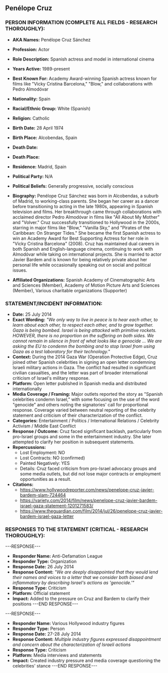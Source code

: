 ## Penélope Cruz

### PERSON INFORMATION (COMPLETE ALL FIELDS - RESEARCH THOROUGHLY):

- **AKA Names:** Penélope Cruz Sánchez
- **Profession:** Actor
- **Role Description:** Spanish actress and model in international cinema
- **Years Active:** 1989-present
- **Best Known For:** Academy Award-winning Spanish actress known for films like "Vicky Cristina Barcelona," "Blow," and collaborations with Pedro Almodóvar
- **Nationality:** Spain
- **Racial/Ethnic Group:** White (Spanish)
- **Religion:** Catholic
- **Birth Date:** 28 April 1974
- **Birth Place:** Alcobendas, Spain
- **Death Date:** 
- **Death Place:** 
- **Residence:** Madrid, Spain
- **Political Party:** N/A
- **Political Beliefs:** Generally progressive, socially conscious
- **Biography:** Penélope Cruz Sánchez was born in Alcobendas, a suburb of Madrid, to working-class parents. She began her career as a dancer before transitioning to acting in the late 1980s, appearing in Spanish television and films. Her breakthrough came through collaborations with acclaimed director Pedro Almodóvar in films like "All About My Mother" and "Volver." Cruz successfully transitioned to Hollywood in the 2000s, starring in major films like "Blow," "Vanilla Sky," and "Pirates of the Caribbean: On Stranger Tides." She became the first Spanish actress to win an Academy Award for Best Supporting Actress for her role in "Vicky Cristina Barcelona" (2008). Cruz has maintained dual careers in both Spanish and English-language cinema, continuing to work with Almodóvar while taking on international projects. She is married to actor Javier Bardem and is known for being relatively private about her personal life while occasionally speaking out on social and political issues.

- **Affiliated Organizations:** Spanish Academy of Cinematographic Arts and Sciences (Member), Academy of Motion Picture Arts and Sciences (Member), Various charitable organizations (Supporter)

### STATEMENT/INCIDENT INFORMATION:
- **Date:** 25 July 2014
- **Exact Wording:** *"We only way to live in peace is to hear each other, to learn about each other, to respect each other, and to grow together. Gaza is being bombed. Israel is being attacked with primitive rockets. HOWEVER, there is no proportion on the suffering on both sides. We cannot remain in silence in front of what looks like a genocide ... We are asking the EU to condemn the bombing and to stop Israel from using Gaza as a test laboratory for their technology."*
- **Context:** During the 2014 Gaza War (Operation Protective Edge), Cruz joined other Spanish celebrities in signing an open letter condemning Israeli military actions in Gaza. The conflict had resulted in significant civilian casualties, and the letter was part of broader international criticism of Israel's military response.
- **Platform:** Open letter published in Spanish media and distributed internationally
- **Media Coverage / Framing:** Major outlets reported the story as "Spanish celebrities condemn Israel," with some focusing on the use of the word "genocide" and others noting the signatories' call for proportional response. Coverage varied between neutral reporting of the celebrity statement and criticism of their characterization of the conflict.
- **Categories:** Entertainment / Politics / International Relations / Celebrity Activism / Middle East Conflict
- **Response / Outcome:** Cruz faced significant backlash, particularly from pro-Israel groups and some in the entertainment industry. She later attempted to clarify her position in subsequent statements.
- **Repercussions:** 
  - Lost Employment: NO
  - Lost Contracts: NO (confirmed)
  - Painted Negatively: YES
  - Details: Cruz faced criticism from pro-Israel advocacy groups and some media outlets, but did not lose major contracts or employment opportunities as a result.
- **Citations:** 
  - https://www.hollywoodreporter.com/news/penelope-cruz-javier-bardem-slam-724464
  - https://variety.com/2014/film/news/penelope-cruz-javier-bardem-israel-gaza-statement-1201271583/
  - https://www.theguardian.com/film/2014/jul/26/penelope-cruz-javier-bardem-israel-gaza-letter

### RESPONSES TO THE STATEMENT (CRITICAL - RESEARCH THOROUGHLY):

---RESPONSE---
- **Responder Name:** Anti-Defamation League
- **Responder Type:** Organization
- **Response Date:** 26 July 2014
- **Response Content:** *"We are deeply disappointed that they would lend their names and voices to a letter that we consider both biased and inflammatory by describing Israel's actions as 'genocide.'"*
- **Response Type:** Criticism
- **Platform:** Official statement
- **Impact:** Added to the pressure on Cruz and Bardem to clarify their positions
---END RESPONSE---

---RESPONSE---
- **Responder Name:** Various Hollywood industry figures
- **Responder Type:** Person
- **Response Date:** 27-28 July 2014
- **Response Content:** *Multiple industry figures expressed disappointment and concern about the characterization of Israeli actions*
- **Response Type:** Criticism
- **Platform:** Media interviews and statements
- **Impact:** Created industry pressure and media coverage questioning the celebrities' stance
---END RESPONSE---